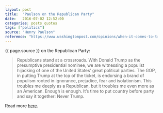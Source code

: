 ```yaml
---
layout: post
title:  "Paulson on the Republican Party"
date:   2016-07-02 12:52:00
categories: posts quotes
tags: ["politics"]
source: "Henry Paulson"
reference: "https://www.washingtonpost.com/opinions/when-it-comes-to-trump-a-republican-treasury-secretary-says-choose-country-over-party/2016/06/24/c7bdba34-3942-11e6-8f7c-d4c723a2becb_story.html"
---
```


{{ page.source }} on the Republican Party:

> Republicans stand at a crossroads. With Donald Trump as the presumptive presidential nominee, we are witnessing a populist hijacking of one of the United States’ great political parties. The GOP, in putting Trump at the top of the ticket, is endorsing a brand of populism rooted in ignorance, prejudice, fear and isolationism. This troubles me deeply as a Republican, but it troubles me even more as an American. Enough is enough. It’s time to put country before party and say it together: Never Trump.

Read more [here]({{page.reference}}).
